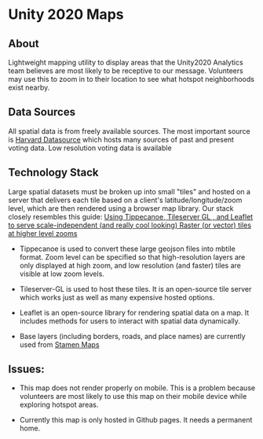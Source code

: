 # Unity 2020 Maps

## About
Lightweight mapping utility to display areas that the Unity2020 Analytics team believes are most likely to be receptive to our message. Volunteers may use this to zoom in to their location to see what hotspot neighborhoods exist nearby.

## Data Sources

All spatial data is from freely available sources. The most important source is [Harvard Datasource](https://dataverse.harvard.edu/) which hosts many sources of past and present voting data. Low resolution voting data is available 

## Technology Stack

Large spatial datasets must be broken up into small "tiles" and hosted on a server that delivers each tile based on a client's latitude/longitude/zoom level, which are then rendered using a browser map library. Our stack closely resembles this guide: [Using Tippecanoe, Tileserver GL , and Leaflet to serve scale-independent (and really cool looking) Raster (or vector) tiles at higher level zooms](https://medium.com/@kennethchambers/using-tippecanoe-tileserver-gl-and-leaflet-to-serve-scale-independent-and-really-cool-looking-751368d821c7)

- Tippecanoe is used to convert these large geojson files into mbtile format. Zoom level can be specified so that high-resolution layers are only displayed at high zoom, and low resolution (and faster) tiles are visible at low zoom levels.

- Tileserver-GL is used to host these tiles. It is an open-source tile server which works just as well as many expensive hosted options.

- Leaflet is an open-source library for rendering spatial data on a map. It includes methods for users to interact with spatial data dynamically.

- Base layers (including borders, roads, and place names) are currently used from [Stamen Maps](maps.stamen.com)


## Issues:

- This map does not render properly on mobile. This is a problem because volunteers are most likely to use this map on their mobile device while exploring hotspot areas.

- Currently this map is only hosted in Github pages. It needs a permanent home.
